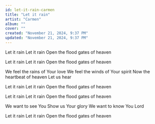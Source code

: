 ```yaml
---
id: let-it-rain-carmen
title: "Let it rain"
artist: "Carmen"
album: ""
cover: ""
created: "November 21, 2024, 9:37 PM"
updated: "November 21, 2024, 9:37 PM"
---
```


Let it rain
Let it rain
Open the flood gates of heaven

Let it rain
Let it rain
Open the flood gates of heaven

We feel the rains of Your love
We feel the winds of Your spirit
Now the heartbeat of heaven 
Let us hear

Let it rain
Let it rain
Open the flood gates of heaven

Let it rain
Let it rain
Open the flood gates of heaven

We want to see You
Show us Your glory
We want to know You Lord

Let it rain
Let it rain
Open the flood gates of heaven